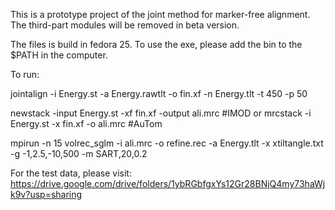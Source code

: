 This is a prototype project of the joint method for marker-free alignment. The third-part modules will be removed in beta version.

The files is build in fedora 25. To use the exe, please add the bin to the $PATH in the computer.

To run:

jointalign -i Energy.st -a Energy.rawtlt -o fin.xf -n Energy.tlt -t 450 -p 50 

newstack -input Energy.st -xf fin.xf -output ali.mrc #IMOD
or 
mrcstack -i Energy.st -x fin.xf -o ali.mrc #AuTom

mpirun -n 15 volrec_sglm -i ali.mrc -o refine.rec -a Energy.tlt -x xtiltangle.txt  -g -1,2.5,-10,500 -m SART,20,0.2

For the test data, please visit: https://drive.google.com/drive/folders/1ybRGbfgxYs12Gr28BNjQ4my73haWjk9v?usp=sharing
